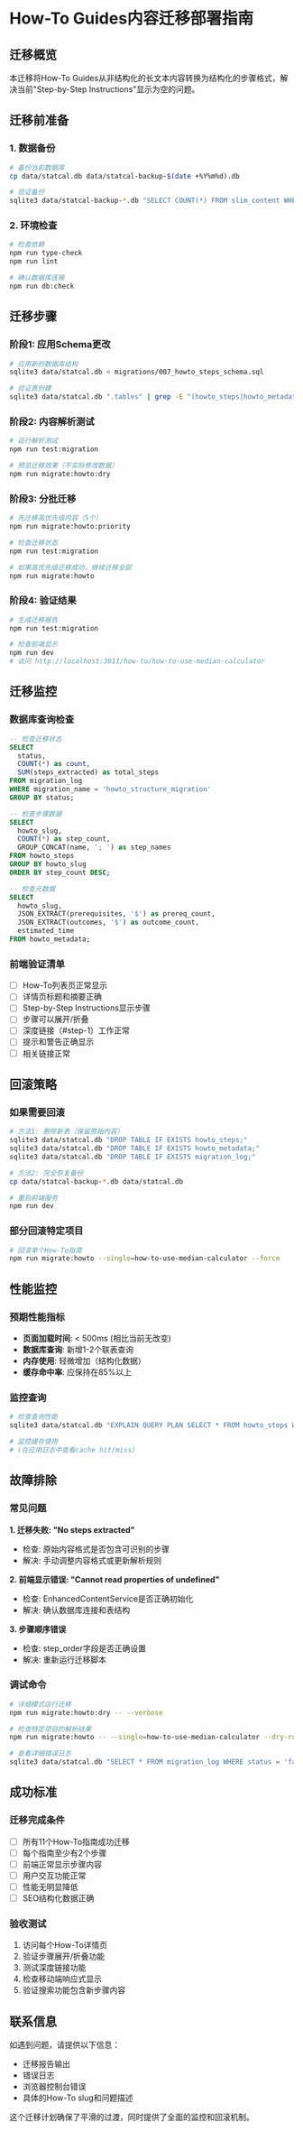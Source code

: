# How-To Guides内容迁移部署指南

## 迁移概览

本迁移将How-To Guides从非结构化的长文本内容转换为结构化的步骤格式，解决当前"Step-by-Step Instructions"显示为空的问题。

## 迁移前准备

### 1. 数据备份
```bash
# 备份当前数据库
cp data/statcal.db data/statcal-backup-$(date +%Y%m%d).db

# 验证备份
sqlite3 data/statcal-backup-*.db "SELECT COUNT(*) FROM slim_content WHERE type = 'howto';"
```

### 2. 环境检查
```bash
# 检查依赖
npm run type-check
npm run lint

# 确认数据库连接
npm run db:check
```

## 迁移步骤

### 阶段1: 应用Schema更改
```bash
# 应用新的数据库结构
sqlite3 data/statcal.db < migrations/007_howto_steps_schema.sql

# 验证表创建
sqlite3 data/statcal.db ".tables" | grep -E "(howto_steps|howto_metadata|migration_log)"
```

### 阶段2: 内容解析测试
```bash
# 运行解析测试
npm run test:migration

# 预览迁移效果（不实际修改数据）
npm run migrate:howto:dry
```

### 阶段3: 分批迁移
```bash
# 先迁移高优先级内容（5个）
npm run migrate:howto:priority

# 检查迁移状态
npm run test:migration

# 如果高优先级迁移成功，继续迁移全部
npm run migrate:howto
```

### 阶段4: 验证结果
```bash
# 生成迁移报告
npm run test:migration

# 检查前端显示
npm run dev
# 访问 http://localhost:3011/how-to/how-to-use-median-calculator
```

## 迁移监控

### 数据库查询检查
```sql
-- 检查迁移状态
SELECT 
  status,
  COUNT(*) as count,
  SUM(steps_extracted) as total_steps
FROM migration_log 
WHERE migration_name = 'howto_structure_migration'
GROUP BY status;

-- 检查步骤数据
SELECT 
  howto_slug,
  COUNT(*) as step_count,
  GROUP_CONCAT(name, '; ') as step_names
FROM howto_steps 
GROUP BY howto_slug
ORDER BY step_count DESC;

-- 检查元数据
SELECT 
  howto_slug,
  JSON_EXTRACT(prerequisites, '$') as prereq_count,
  JSON_EXTRACT(outcomes, '$') as outcome_count,
  estimated_time
FROM howto_metadata;
```

### 前端验证清单
- [ ] How-To列表页正常显示
- [ ] 详情页标题和摘要正确
- [ ] Step-by-Step Instructions显示步骤
- [ ] 步骤可以展开/折叠
- [ ] 深度链接（#step-1）工作正常
- [ ] 提示和警告正确显示
- [ ] 相关链接正常

## 回滚策略

### 如果需要回滚
```bash
# 方法1: 删除新表（保留原始内容）
sqlite3 data/statcal.db "DROP TABLE IF EXISTS howto_steps;"
sqlite3 data/statcal.db "DROP TABLE IF EXISTS howto_metadata;"
sqlite3 data/statcal.db "DROP TABLE IF EXISTS migration_log;"

# 方法2: 完全恢复备份
cp data/statcal-backup-*.db data/statcal.db

# 重启前端服务
npm run dev
```

### 部分回滚特定项目
```bash
# 回滚单个How-To指南
npm run migrate:howto --single=how-to-use-median-calculator --force
```

## 性能监控

### 预期性能指标
- **页面加载时间**: < 500ms (相比当前无改变)
- **数据库查询**: 新增1-2个联表查询
- **内存使用**: 轻微增加（结构化数据）
- **缓存命中率**: 应保持在85%以上

### 监控查询
```bash
# 检查查询性能
sqlite3 data/statcal.db "EXPLAIN QUERY PLAN SELECT * FROM howto_steps WHERE howto_slug = 'test';"

# 监控缓存使用
# (在应用日志中查看cache hit/miss)
```

## 故障排除

### 常见问题

**1. 迁移失败: "No steps extracted"**
- 检查: 原始内容格式是否包含可识别的步骤
- 解决: 手动调整内容格式或更新解析规则

**2. 前端显示错误: "Cannot read properties of undefined"**
- 检查: EnhancedContentService是否正确初始化
- 解决: 确认数据库连接和表结构

**3. 步骤顺序错误**
- 检查: step_order字段是否正确设置
- 解决: 重新运行迁移脚本

### 调试命令
```bash
# 详细模式运行迁移
npm run migrate:howto:dry -- --verbose

# 检查特定项目的解析结果
npm run migrate:howto -- --single=how-to-use-median-calculator --dry-run

# 查看详细错误日志
sqlite3 data/statcal.db "SELECT * FROM migration_log WHERE status = 'failed';"
```

## 成功标准

### 迁移完成条件
- [ ] 所有11个How-To指南成功迁移
- [ ] 每个指南至少有2个步骤
- [ ] 前端正常显示步骤内容
- [ ] 用户交互功能正常
- [ ] 性能无明显降低
- [ ] SEO结构化数据正确

### 验收测试
1. 访问每个How-To详情页
2. 验证步骤展开/折叠功能
3. 测试深度链接功能
4. 检查移动端响应式显示
5. 验证搜索功能包含新步骤内容

## 联系信息

如遇到问题，请提供以下信息：
- 迁移报告输出
- 错误日志
- 浏览器控制台错误
- 具体的How-To slug和问题描述

这个迁移计划确保了平滑的过渡，同时提供了全面的监控和回滚机制。